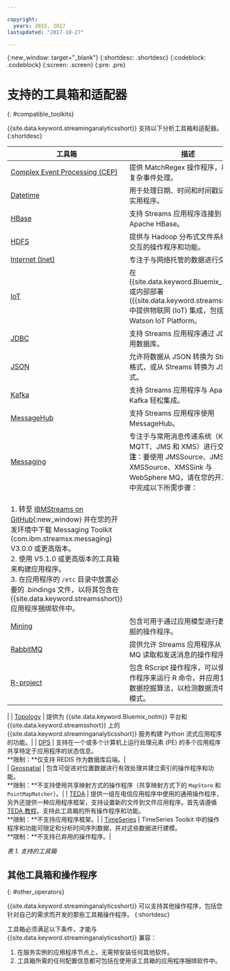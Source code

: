 ```yaml
---

copyright:
  years: 2015, 2017
lastupdated: "2017-10-27"

---
```


<!-- Attribute definitions -->
{:new_window: target="_blank"}
{:shortdesc: .shortdesc}
{:codeblock: .codeblock}
{:screen: .screen}
{:pre: .pre}

# 支持的工具箱和适配器
{: #compatible_toolkits}

{{site.data.keyword.streaminganalyticsshort}} 支持以下分析工具箱和适配器。
{:shortdesc}

| 工具箱| 描述|
| --------------------------------| --------------------------|
| [Complex Event Processing (CEP)](https://ibm.co/2zOwODa)    |	提供 MatchRegex 操作程序，以执行复杂事件处理。|
| [Datetime](https://ibmstreams.github.io/streamsx.datetime/)	|	用于处理日期、时间和时间戳记的一组实用程序。|
| [HBase](http://ibmstreams.github.io/streamsx.hbase/)        | 支持 Streams 应用程序连接到 Apache HBase。|
| [HDFS](http://ibmstreams.github.io/streamsx.hdfs/)          | 提供与 Hadoop 分布式文件系统进行交互的操作程序和功能。|
| [Internet (Inet)](http://ibmstreams.github.io/streamsx.inet)|  专注于与网络托管的数据进行交互。|
| [IoT](http://ibmstreams.github.io/streamsx.iot/)            | 在 {{site.data.keyword.Bluemix_notm}} 或内部部署 ({{site.data.keyword.streamsshort}}) 中提供物联网 (IoT) 集成，包括 IBM Watson IoT Platform。|
| [JDBC](http://ibmstreams.github.io/streamsx.jdbc/)          | 支持 Streams 应用程序通过 JDBC 使用数据库。|
| [JSON](http://ibmstreams.github.io/streamsx.json/)          | 允许将数据从 JSON 转换为 Streams 格式，或从 Streams 转换为 JSON 格式。|
| [Kafka](https://ibmstreams.github.io/streamsx.kafka/)       | 支持 Streams 应用程序与 Apache Kafka 轻松集成。|
| [MessageHub](https://ibmstreams.github.io/streamsx.messagehub/) | 支持 Streams 应用程序使用 MessageHub。|
| [Messaging](https://ibmstreams.github.io/streamsx.messaging/)   |  	专注于与常用消息传递系统（Kafka、MQTT、JMS 和 XMS）进行交互。<br>**注**：要使用 JMSSource、JMSSink、XMSSource、XMSSink 与 WebSphere MQ，请在您的开发环境中完成以下所需步骤：
<br>1. 转至 [IBMStreams on GitHub](https://github.com/IBMStreams){:new_window} 并在您的开发环境中下载 Messaging Toolkit (com.ibm.streamsx.messaging) V3.0.0 或更高版本。<br>2. 使用 V5.1.0 或更高版本的工具箱来构建应用程序。<br>3. 在应用程序的 `/etc` 目录中放置必要的 .bindings 文件，以将其包含在 {{site.data.keyword.streamsshort}} 应用程序捆绑软件中。|
| [Mining](https://ibm.co/2y3i5au)              	   	            |  包含可用于通过应用模型进行数据流挖掘的操作程序。|
| [RabbitMQ](https://ibmstreams.github.io/streamsx.rabbitmq/)     |  提供允许 Streams 应用程序从 Rabbit MQ 读取和发送消息的操作程序。|
| [R-project](https://ibm.co/2h7D9lu)          	   	              |   包含 RScript 操作程序，可以使用该操作程序来运行 R 命令，并应用复杂的数据挖掘算法，以检测数据流中的相关模式。
|
| [Topology](http://ibmstreams.github.io/streamsx.topology/)      |  提供为 {{site.data.keyword.Bluemix_notm}} 平台和 {{site.data.keyword.streamsshort}} 上的 {{site.data.keyword.streaminganalyticsshort}} 服务构建 Python 流式应用程序的功能。|
| [DPS](http://ibmstreams.github.io/streamsx.dps/) |	 支持在一个或多个计算机上运行处理元素 (PE) 的多个应用程序共享特定于应用程序的状态信息。<br>**限制：**仅支持 REDIS 作为数据库后端。| 	 	 	
| [Geospatial](https://ibm.co/2h9x0VR) 	     |	包含可促进对位置数据进行有效处理并建立索引的操作程序和功能。<br>**限制：**不支持使用共享映射方式的操作程序（共享映射方式下的 `MapStore` 和 `PointMapMatcher`）。|
| [TEDA](https://ibm.co/2z9DS00)	   | 	提供一组在电信应用程序中使用的通用操作程序，另外还提供一种应用程序框架，支持设置新的文件到文件应用程序。首先请遵循 [TEDA 教程](http://ibmstreams.github.io/streamsx.tutorial.teda/)。支持此工具箱的所有操作程序和功能。<br>**限制：**不支持应用程序框架。|
| [TimeSeries](https://ibm.co/2zEPILZ)	 	  | TimeSeries Toolkit 中的操作程序和功能可限定和分析时间序列数据，并对这些数据进行建模。<br>**限制：**不支持已弃用的操作程序。|

*表 1. 支持的工具箱*

## 其他工具箱和操作程序
{: #other_operators}

{{site.data.keyword.streaminganalyticsshort}} 可以支持其他操作程序，包括您针对自己的需求而开发的那些工具箱操作程序。
{:shortdesc}

工具箱必须满足以下条件，才能与 {{site.data.keyword.streaminganalyticsshort}} 兼容：

1. 在服务实例的应用程序节点上，无需预安装任何其他软件。
2. 工具箱所需的任何配置信息都可包括在使用该工具箱的应用程序捆绑软件中。

